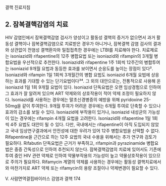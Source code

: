 결핵 진료지침
## 2. 잠복결핵감염의 치료
HIV 감염인에서 잠복결핵감염 검사가 양성이고 활동성 결핵의 증거가 없으면서 과거 활동성 결핵이나 잠복결핵감염으로 치료받은 경우가 아니거나, 잠복결핵 감염 검사의 결과와 상관없이 전염성 결핵환자와 밀접접촉한 경우에는 LTBI를 치료해야 한다. 치료제로는 isoniazid와 rifapentine의 12주 병합요법 또는 isoniazid와 rifampin의 3개월 병합요법을 우선적으로 추천한다. Isoniazid와 rifapentine 1주 1회씩 12주간의 병합투여는 isoniazid 9개월 요법과 동등한 효과를 보이면서 순응도를 높이는 장점이 있다². Isoniazid와 rifampin 1일 1회씩 3개월간의 병합 요법도 isoniazid 6개월 요법에 상응하는 효과를 기대할 수 있는 단기요법이다³⁴. 그 외의 대안으로는, 전통적으로 사용해 온 isoniazid 1일 1회 9개월 요법이 있다. Isoniazid 단독요법은 오랜 임상경험으로 인하여 그 효과가 잘 알려져 있으며 ART 약제와의 상호작용이 적어 약제 조정이 필요하지 않다. Isoniazid를 사용하는 경우에는 말초신경병증의 예방을 위해 pyridoxine 25-50mg을 같이 투여한다. 9개월 투여가 어려운 경우에는 6개월 투여로 단축할 수 있으나 효과의 감소를 보일 수 있다. Isoniazid에 부작용이 있거나, isoniazid 내성균의 가능성이 있는 경우에는 rifampin 4개월 요법을 고려한다. Isoniazid와 rifapentine 1일 1회씩 4주 요법도 대안이 될 수 있다. 다만, 국내에서는 rifapentine이 아직 도입되지 않았고 국내 임상연구결과에서 안전성에 대한 우려가 있어 12주 병합요법을 선택할 수 없다. Rifapentine을 근간으로 하는 12주 요법의 국내 수용을 위해서는 추가 연구와 검토가 필요하다. Rifabutin 단독요법은 근거가 부족하고, rifampin과 pyrazinamide 병합요법은 중증 간독성으로 인하여 추천되지 않는다. 잠복결핵감염의 치료에 있어서도 기존에 투여 중인 HIV 관련 약제로 인하여 약물부작용의 가능성이 높고 약물상호작용이 있으므로 주의가 필요하다. Rifamycin 계열의 약제를 사용하는 경우에는 활동성 결핵치료에서와 마찬가지로 ART 약제 또는 rifamycin의 용량 조절이나 약제변경이 필요할 수 있다.

V. 사람면역결핍바이러스 감염과 결핵 <PAGE>174
